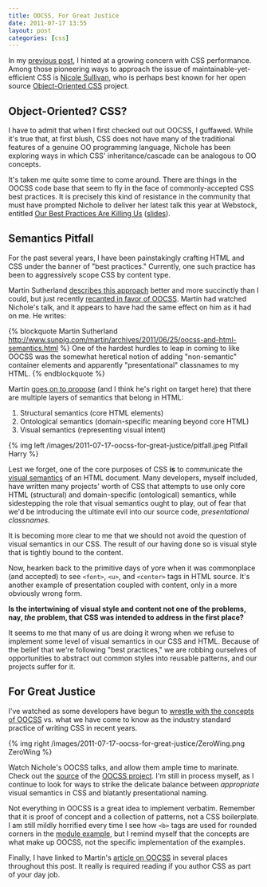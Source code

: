 ```yaml
---
title: OOCSS, For Great Justice
date: 2011-07-17 13:55
layout: post
categories: [css]
---
```


In my [previous post](/blog/2011/07/09/responsible-sass-authoring), I
hinted at a growing concern with CSS performance. Among those pioneering
ways to approach the issue of maintainable-yet-efficient CSS is [Nicole Sullivan](http://twitter.com/stubbornella),
who is perhaps best known for her open source [Object-Oriented CSS](http://oocss.org)
project.

## Object-Oriented? CSS?

I have to admit that when I first checked out out OOCSS, I guffawed.
While it's true that, at first blush, CSS does not have many of the
traditional features of a genuine OO programming language, Nichole has
been exploring ways in which CSS' inheritance/cascade can be analogous
to OO concepts.

It's taken me quite some time to come around. There are things in the
OOCSS code base that seem to fly in the face of commonly-accepted CSS
best practices. It is precisely this kind of resistance in the community
that must have prompted Nichole to deliver her latest talk this year at
Webstock, entitled [Our Best Practices Are Killing Us](http://www.webstock.org.nz/talks/speakers/nicole-sullivan/css-tools-massive-websites) ([slides](http://www.slideshare.net/stubbornella/our-best-practices-are-killing-us)).

## Semantics Pitfall

For the past several years, I have been painstakingly crafting HTML and
CSS under the banner of "best practices." Currently, one such practice
has been to aggressively scope CSS by content type.

Martin Sutherland [describes this approach](http://sunpig.com/martin/archives/2008/10/07/maintainable-css-modular-to-the-max.html)
better and more succinctly than I could, but just recently [recanted in favor of OOCSS](http://www.sunpig.com/martin/archives/2011/06/25/oocss-and-html-semantics.html).
Martin had watched Nichole's talk, and it appears to have had the same
effect on him as it had on me. He writes:

{% blockquote Martin Sutherland http://www.sunpig.com/martin/archives/2011/06/25/oocss-and-html-semantics.html %}
One of the hardest hurdles to leap in coming to like OOCSS was the
somewhat heretical notion of adding "non-semantic" container elements
and apparently "presentational" classnames to my HTML.
{% endblockquote %}

Martin [goes on to propose](http://www.sunpig.com/martin/archives/2011/06/25/oocss-and-html-semantics.html)
(and I think he's right on target here) that there are multiple layers
of semantics that belong in HTML:

1. Structural semantics (core HTML elements)
2. Ontological semantics (domain-specific meaning beyond core HTML)
3. Visual semantics (representing visual intent)

{% img left /images/2011-07-17-oocss-for-great-justice/pitfall.jpeg Pitfall Harry %}

Lest we forget, one of the core purposes of CSS **is** to communicate
the [visual semantics](http://www.stubbornella.org/content/2010/06/12/visual-semantics-in-html-and-css/)
of an HTML document. Many developers, myself included, have written many
projects' worth of CSS that attempts to use only core HTML (structural)
and domain-specific (ontological) semantics, while sidestepping the role
that visual semantics ought to play, out of fear that we'd be
introducing the ultimate evil into our source code, *presentational
classnames*.

It is becoming more clear to me that we should not avoid the question of
visual semantics in our CSS. The result of our having done so is visual
style that is tightly bound to the content.

Now, hearken back to the primitive days of yore when it was commonplace
(and accepted) to see `<font>`, `<u>`, and `<center>` tags in HTML
source.  It's another example of presentation coupled with content,
only in a more obviously wrong form.

**Is the intertwining of visual style and content not one of the
problems, nay, *the* problem, that CSS was intended to address in the
first place?**

It seems to me that many of us are doing it wrong when we refuse to
implement some level of visual semantics in our CSS and HTML.  Because
of the belief that we're following "best practices," we are robbing
ourselves of opportunities to abstract out common styles into reusable
patterns, and our projects suffer for it.

## For Great Justice

I've watched as some developers have begun to [wrestle with the concepts of OOCSS](http://lazukars.com/post/7300553347/brain-vs-object-oriented-css)
vs. what we have come to know as the industry standard practice of
writing CSS in recent years.

{% img right /images/2011-07-17-oocss-for-great-justice/ZeroWing.png ZeroWing %}

Watch Nichole's OOCSS talks, and allow them ample time to marinate.
Check out the [source](http://github.com/stubbornella/oocss) of the
[OOCSS project](http://oocss.org). I'm still in process myself, as I
continue to look for ways to strike the delicate balance between
*appropriate* visual semantics in CSS and blatantly presentational
naming.

Not everything in OOCSS is a great idea to implement verbatim.  Remember
that it is proof of concept and a collection of patterns, not a CSS
boilerplate. I am still mildly horrified every time I see how `<b>` tags
are used for rounded corners in the [module example](http://oocss.org/module.html),
but I remind myself that the concepts are what make up OOCSS, not the
specific implementation of the examples.

Finally, I have linked to Martin's [article on OOCSS](http://www.stubbornella.org/content/2010/06/12/visual-semantics-in-html-and-css/)
in several places throughout this post. It really is required reading if
you author CSS as part of your day job.
